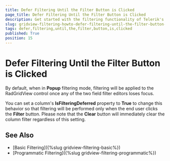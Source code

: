 ```yaml
---
title: Defer Filtering Until the Filter Button is Clicked
page_title: Defer Filtering Until the Filter Button is Clicked
description: Get started with the filtering functionality of Telerik's WPF DataGrid and learn how to defer filtering until the filter button is clicked.
slug: gridview-filtering-howto-defer-filtering-until-the-filter-button-is-clicked
tags: defer,filtering,until,the,filter,button,is,clicked
published: True
position: 15
---
```


# Defer Filtering Until the Filter Button is Clicked

By default, when in **Popup** filtering mode, filtering will be applied to the RadGridView control once any of the two field filter editors loses focus.

You can set a column's **IsFilteringDeferred** property to **True** to change this behavior so that filtering will be performed only when the end user clicks the **Filter** button. Please note that the **Clear** button will immediately clear the column filter regardless of this setting.

## See Also

 * [Basic Filtering]({%slug gridview-filtering-basic%})
 * [Programmatic Filtering]({%slug gridview-filtering-programmatic%})
